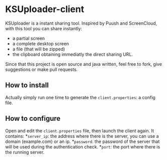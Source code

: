 # KSUploader-client
KSUploader is a instant sharing tool. Inspired by Puush and ScreenCloud, with this tool you can share instantly:
* a partial screen
* a complete desktop screen
* a file (that will be zipped)
* the clipboard
obtaining immediatly the direct sharing URL.

Since that this project is open source and java written, feel free to fork, give suggestions or make pull requests.

## How to install
Actually simply run one time to generate the `client.properties`: a config file.

## How to configure
Open and edit the `client.properties` file, then launch the client again.
It contains:
*`server_ip`: the address where there is the server, you can use a domain (example.com) or an ip.
*`password`: the password of the server that will be used during the authentication check.
*`port`: the port where there is the running server.